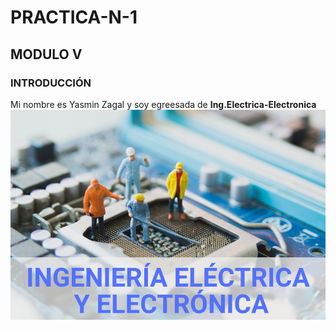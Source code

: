 # PRACTICA-N-1
## MODULO V
### INTRODUCCIÓN
Mi nombre es Yasmin Zagal y soy egreesada de **Ing.Electrica-Electronica**
![](https://github.com/YasminZagal/PRACTICA-N-1/blob/main/E__y_E_cs.png)
